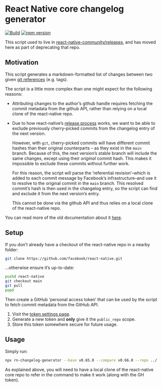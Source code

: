 # React Native core changelog generator

[![Build](https://github.com/microsoft/rnx-kit/actions/workflows/build.yml/badge.svg)](https://github.com/microsoft/rnx-kit/actions/workflows/build.yml)
[![npm version](https://img.shields.io/npm/v/@rnx-kit/rn-changelog-generator)](https://www.npmjs.com/package/@rnx-kit/rn-changelog-generator)

This script used to live in
[react-native-community/releases](https://github.com/react-native-community/releases/blob/master/scripts/changelog-generator.ts),
and has moved here as part of deprecating that repo.

## Motivation

This script generates a markdown-formatted list of changes between two given
[git references](https://git-scm.com/book/en/v2/Git-Internals-Git-References)
(e.g. tags).

The script is a little more complex than one might expect for the following
reasons:

- Attributing changes to the author’s github handle requires fetching the commit
  metadata from the github API, rather than relying on a local clone of the
  react-native repo.

- Due to how react-native’s
  [release process](https://github.com/facebook/react-native/wiki/Release-Process)
  works, we want to be able to exclude previously cherry-picked commits from the
  changelog entry of the next version.

  However, with `git`, cherry-picked commits will have different commit hashes
  than their original counterparts – as they exist in the `main` branch. Because
  of this, the next version’s stable branch will include the same changes,
  except using their _original_ commit hash. This makes it impossible to exclude
  these commits without further work.

  For this reason, the script will parse the ‘referential revision’–which is
  added to each commit message by Facebook’s infrastructure–and use it to
  resolve to the original commit in the `main` branch. This resolved commit’s
  hash is then used in the changelog entry, so the script can find and exclude
  it from the next version’s entry.

  This cannot be done via the github API and thus relies on a local clone of the
  react-native repo.

You can read more of the old documentation about it
[here](https://github.com/react-native-community/releases/blob/master/docs/generate-changelog.md).

## Setup

If you don’t already have a checkout of the react-native repo in a nearby
folder:

```bash
git clone https://github.com/facebook/react-native.git
```

…otherwise ensure it’s up-to-date:

```bash
pushd react-native
git checkout main
git pull
popd
```

Then create a GitHub ‘personal access token’ that can be used by the script to
fetch commit metadata from the GitHub API.

1. Visit the [token settings page](https://github.com/settings/tokens).
1. Generate a new token and **only** give it the `public_repo` scope.
1. Store this token somewhere secure for future usage.

## Usage

Simply run:

```sh
npx rn-changelog-generator --base v0.65.0 --compare v0.66.0 --repo ../../../react-native --changelog ../../../react-native/CHANGELOG.md --token [GH_TOKEN] > NEW_CHANGES.md
```

As explained above, you will need to have a local clone of the react-native core
repo to refer in the command to make it work (along with the GH token).
